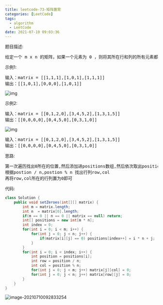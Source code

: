 ```yaml
---
title: leetcode-73-矩阵置零
categories: [LeetCode]
tags:
  - algorithm
  - LeetCode
date: 2021-07-10 09:03:36
---
```


题目描述:

<pre>
给定一个 m x n 的矩阵，如果一个元素为 0 ，则将其所在行和列的所有元素都设为 0 。请使用 原地 算法。
</pre>

示例1:

<pre>
输入：matrix = [[1,1,1],[1,0,1],[1,1,1]]
输出：[[1,0,1],[0,0,0],[1,0,1]]
</pre>

![img](https://gitee.com/cao_ziqiang/img/raw/master/20210710092421.jpeg)

示例2:

<pre>
输入：matrix = [[0,1,2,0],[3,4,5,2],[1,3,1,5]]
输出：[[0,0,0,0],[0,4,5,0],[0,3,1,0]]
</pre>

![img](https://gitee.com/cao_ziqiang/img/raw/master/20210710092541.png)

<pre>
输入：matrix = [[0,1,2,0],[3,4,5,2],[1,3,1,5]]
输出：[[0,0,0,0],[0,4,5,0],[0,3,1,0]]
</pre>

思路:

<pre>
第一次遍历找出0所在的位置,然后添加进positions数组,然后依次取出position
根据postion / n,postion % n 找出行列row,col
再将row,col所在的行列置为0即可
</pre>

代码:

```java
class Solution {
    public void setZeroes(int[][] matrix) {
        int m = matrix.length;
        int n  = matrix[0].length;
        if(m == 0 || n == 0 || matrix == null) return;
        int[] positions = new int[m * n];
        int index = 0;
        for(int i = 0; i < m; i++) {
            for(int j = 0; j < n; j++) {
                if(matrix[i][j] == 0) positions[index++] = i * n + j;
            }
        }
        for(int i = 0; i < index; i++) {
            int position = positions[i];
            int row = position / n;
            int col = position % n;
            for(int j = 0; j < m; j++) matrix[j][col] = 0;
            for(int j = 0; j < n; j++) matrix[row][j] = 0;
        }
    }
}
```

![image-20210710092833254](https://gitee.com/cao_ziqiang/img/raw/master/20210710092833.png)

